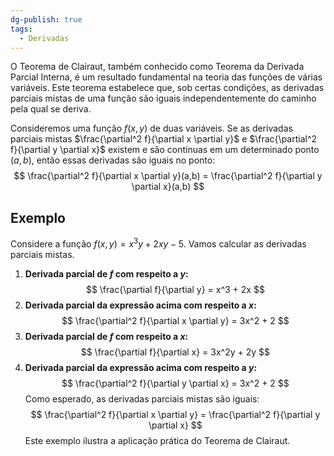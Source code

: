 ```yaml
---
dg-publish: true
tags:
  - Derivadas
---
```


O Teorema de Clairaut, também conhecido como Teorema da Derivada Parcial Interna, é um resultado fundamental na teoria das funções de várias variáveis. Este teorema estabelece que, sob certas condições, as derivadas parciais mistas de uma função são iguais independentemente do caminho pela qual se deriva.

Consideremos uma função $f(x,y)$ de duas variáveis. Se as derivadas parciais mistas $\frac{\partial^2 f}{\partial x \partial y}$ e $\frac{\partial^2 f}{\partial y \partial x}$ existem e são contínuas em um determinado ponto $(a,b)$, então essas derivadas são iguais no ponto:
$$
\frac{\partial^2 f}{\partial x \partial y}(a,b) = \frac{\partial^2 f}{\partial y \partial x}(a,b)
$$
## Exemplo

Considere a função $f(x,y) = x^3y + 2xy - 5$. Vamos calcular as derivadas parciais mistas.

1. **Derivada parcial de $f$ com respeito a $y$:**
$$
   \frac{\partial f}{\partial y} = x^3 + 2x
$$
2. **Derivada parcial da expressão acima com respeito a $x$:**
$$
   \frac{\partial^2 f}{\partial x \partial y} = 3x^2 + 2
$$
3. **Derivada parcial de $f$ com respeito a $x$:**
$$
   \frac{\partial f}{\partial x} = 3x^2y + 2y
$$
4. **Derivada parcial da expressão acima com respeito a $y$:**
$$
   \frac{\partial^2 f}{\partial y \partial x} = 3x^2 + 2
$$
Como esperado, as derivadas parciais mistas são iguais:
$$
\frac{\partial^2 f}{\partial x \partial y} = \frac{\partial^2 f}{\partial y \partial x}
$$
Este exemplo ilustra a aplicação prática do Teorema de Clairaut.

